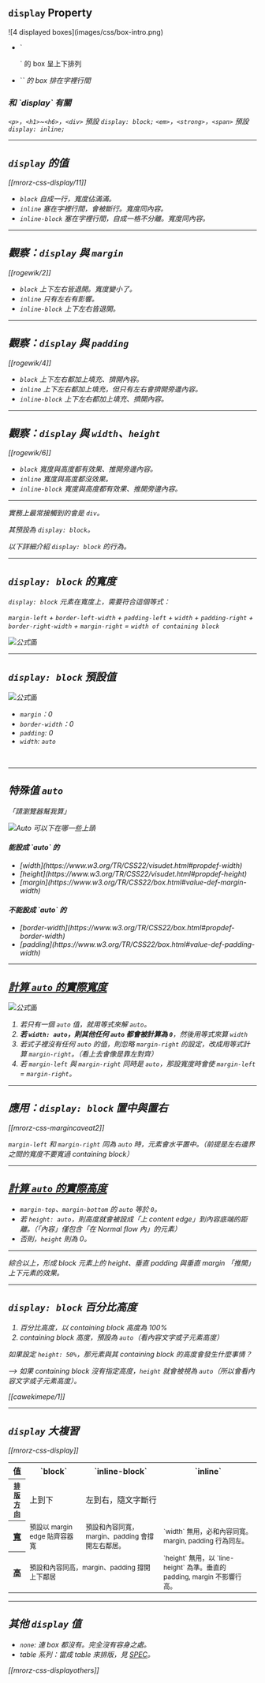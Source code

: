 `display` Property
------------------

<div class="row">
  <div class="span3">
    ![4 displayed boxes](images/css/box-intro.png)
  </div>
  <div class="span3 leader">
    <ul>
      <li>`<p>` 的 box 呈上下排列</li>
      <li>`<em>` 的 box 排在字裡行間</li>
    </ul>
  </div>
</div>

<div class="fragment leader">

<h3>和 `display` 有關</h3>

`<p>`，`<h1>`~`<h6>`，`<div>` 預設 `display: block;`
`<em>`，`<strong>`，`<span>` 預設 `display: inline;`

</div>

---

`display` 的值
--------------------

[[mrorz-css-display/11]]

* `block` 自成一行，寬度佔滿滿。
* `inline` 塞在字裡行間，會被斷行。寬度同內容。
* `inline-block` 塞在字裡行間，自成一格不分離。寬度同內容。

---

觀察：`display` 與 `margin`
--------------------

[[rogewik/2]]

* `block` 上下左右皆退開。*寬度變小了。*
* `inline` 只有左右有影響。
* `inline-block` 上下左右皆退開。

---

觀察：`display` 與 `padding`
--------------------

[[rogewik/4]]

* `block` 上下左右都加上填充、擠開內容。
* `inline` 上下左右都加上填充，但只有左右會擠開旁邊內容。
* `inline-block` 上下左右都加上填充、擠開內容。


---

觀察：`display` 與 `width`、`height`
--------------------

[[rogewik/6]]

* `block` 寬度與高度都有效果、推開旁邊內容。
* `inline` 寬度與高度都*沒*效果。
* `inline-block` 寬度與高度都有效果、推開旁邊內容。

---

實務上最常接觸到的會是 `div`。

其預設為 `display: block`。

以下詳細介紹 `display: block` 的行為。

---

`display: block` 的寬度
---

`display: block` 元素在寬度上，需要符合這個等式：

`margin-left` + `border-left-width` + `padding-left` + `width` + `padding-right` + `border-right-width` + `margin-right` = `width of containing block`

![公式圖](https://docs.google.com/drawings/d/1pb-RbSDRf2pR6Vc2ft0SC8VA9BliRAwduuvUo0t048s/pub?w=949&h=285&borderless)

---

`display: block` 預設值
---

![公式圖](https://docs.google.com/drawings/d/1pb-RbSDRf2pR6Vc2ft0SC8VA9BliRAwduuvUo0t048s/pub?w=949&h=285&borderless)

* `margin`：0
* `border-width`：0
* `padding`: 0
* `width`: `auto`

<br/>


---

特殊值 `auto`
------

「請瀏覽器幫我算」

![Auto 可以下在哪一些上頭](https://docs.google.com/drawings/d/1e5B38xn1h2S-263NcNOqe_cvG8jehNMUbJ2miE2Ry0M/pub?w=601&h=202&borderless)


<div class="row">
  <div class="span3">
    <h4>能設成 `auto` 的</h4>
    <ul>
      <li>[width](https://www.w3.org/TR/CSS22/visudet.html#propdef-width)</li>
      <li>[height](https://www.w3.org/TR/CSS22/visudet.html#propdef-height)</li>
      <li>[margin](https://www.w3.org/TR/CSS22/box.html#value-def-margin-width)</li>
    </ul>
  </div>
  <div class="span3">
    <h4>不能設成 `auto` 的</h4>
    <ul>
      <li>[border-width](https://www.w3.org/TR/CSS22/box.html#propdef-border-width)</li>
      <li>[padding](https://www.w3.org/TR/CSS22/box.html#value-def-padding-width)</li>
    </ul>
  </div>
</div>

---

[計算 `auto` 的實際寬度](https://www.w3.org/TR/CSS22/visudet.html#blockwidth)
---

![公式圖](https://docs.google.com/drawings/d/1pb-RbSDRf2pR6Vc2ft0SC8VA9BliRAwduuvUo0t048s/pub?w=949&h=285&borderless)

1. 若只有一個 `auto` 值，就用等式來解 `auto`。
2. **若 `width: auto`，則其他任何 `auto` 都會被計算為 `0`**，然後用等式來算 `width`
3. 若式子裡沒有任何 `auto` 的值，則忽略 `margin-right` 的設定，改成用等式計算 `margin-right`。（看上去會像是靠左對齊）
4. 若 `margin-left` 與 `margin-right` 同時是 `auto`，那設寬度時會使 `margin-left` = `margin-right`。

---

應用：`display: block` 置中與置右
--------------

[[mrorz-css-margincaveat2]]

`margin-left` 和 `margin-right` 同為 `auto` 時，元素會水平置中。（前提是左右邊界之間的寬度不要寬過 containing block）

---

[計算 `auto` 的實際高度](https://www.w3.org/TR/CSS22/visudet.html#normal-block)
---

* `margin-top`、`margin-bottom` 的 `auto` 等於 `0`。
* 若 `height: auto`，則高度就會被設成「上 content edge」到內容底端的距離。（「內容」僅包含「在 Normal flow 內」的元素）
* 否則，`height` 則為 0。

- - -

綜合以上，形成 block 元素上的 height、垂直 padding 與垂直 margin 「推開」上下元素的效果。

---

`display: block` 百分比高度
---

1. 百分比高度，以 containing block 高度為 100%
2. containing block 高度，預設為 `auto`（看內容文字或子元素高度）

如果設定 `height: 50%`，那元素與其 containing block 的高度會發生什麼事情？

--> 如果 containing block 沒有指定高度，`height` 就會被視為 `auto`（所以會看內容文字或子元素高度）。

[[cawekimepe/1]]

---

`display` 大複習
--------------------

<!--
  Reference: CSS 2.1 SPEC 9.4, 10.3, 10.6
  http://www.w3.org/TR/CSS2/visuren.html#normal-flow
  http://www.w3.org/TR/CSS2/visudet.html#Computing_widths_and_margins
  http://www.w3.org/TR/CSS2/visudet.html#Computing_heights_and_margins
-->

[[mrorz-css-display]]

<table class="trailer">
  <tr>
    <th>值</th>
    <th>`block`</th>
    <th>`inline-block`</th>
    <th>`inline`</th>
  </tr>
  <tr>
    <th><a href="http://www.w3.org/TR/CSS2/visuren.html#normal-flow"><small>排版<br>方向</small></a></th>
    <td>上到下</td>
    <td colspan="2">左到右，隨文字斷行</td>
  </tr>
  <tr>
    <th><a href="http://www.w3.org/TR/CSS2/visudet.html#Computing_widths_and_margins">寬</a></th>
    <td><small>預設以 margin edge 貼齊容器寬</small></td>
    <td><small>預設和內容同寬，margin、padding 會撐開左右鄰居。</small></td>
    <td><small>`width` 無用，必和內容同寬。margin, padding 行為同左。</small></td>
  </tr>
  <tr>
    <th><a href="http://www.w3.org/TR/CSS2/visudet.html#Computing_heights_and_margins">高</a></th>
    <td colspan="2"><small>預設和內容同高，margin、padding 撐開上下鄰居</small></td>
    <td><small>`height` 無用，以 `line-height` 為準。垂直的 padding, margin 不影響行高。<small?</td>
  </tr>
</table>


---

其他 `display` 值
-------------

* `none`: 連 box 都沒有。完全沒有容身之處。
* table 系列：當成 table 來排版，見 [SPEC](http://www.w3.org/TR/CSS2/tables.html#table-display)。

[[mrorz-css-displayothers]]
